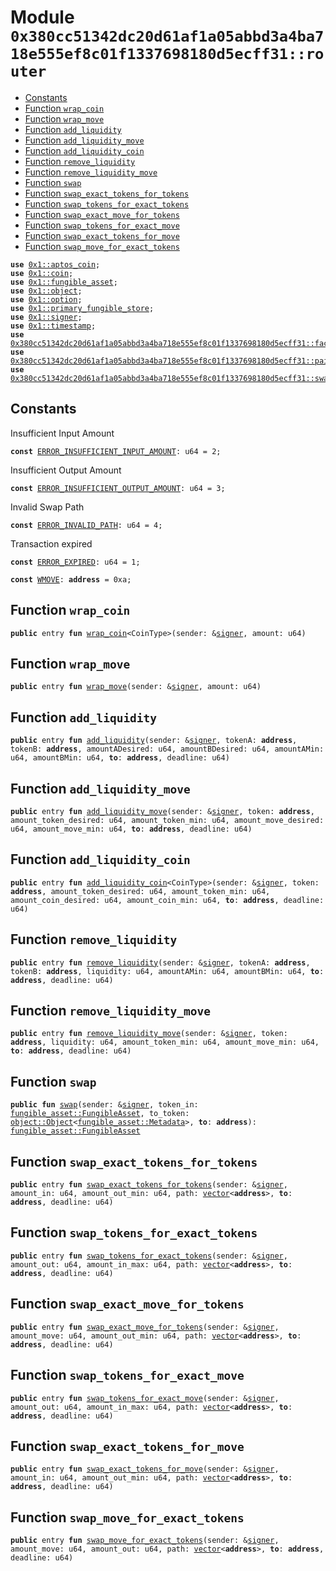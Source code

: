 
<a id="0x380cc51342dc20d61af1a05abbd3a4ba718e555ef8c01f1337698180d5ecff31_router"></a>

# Module `0x380cc51342dc20d61af1a05abbd3a4ba718e555ef8c01f1337698180d5ecff31::router`



-  [Constants](#@Constants_0)
-  [Function `wrap_coin`](#0x380cc51342dc20d61af1a05abbd3a4ba718e555ef8c01f1337698180d5ecff31_router_wrap_coin)
-  [Function `wrap_move`](#0x380cc51342dc20d61af1a05abbd3a4ba718e555ef8c01f1337698180d5ecff31_router_wrap_move)
-  [Function `add_liquidity`](#0x380cc51342dc20d61af1a05abbd3a4ba718e555ef8c01f1337698180d5ecff31_router_add_liquidity)
-  [Function `add_liquidity_move`](#0x380cc51342dc20d61af1a05abbd3a4ba718e555ef8c01f1337698180d5ecff31_router_add_liquidity_move)
-  [Function `add_liquidity_coin`](#0x380cc51342dc20d61af1a05abbd3a4ba718e555ef8c01f1337698180d5ecff31_router_add_liquidity_coin)
-  [Function `remove_liquidity`](#0x380cc51342dc20d61af1a05abbd3a4ba718e555ef8c01f1337698180d5ecff31_router_remove_liquidity)
-  [Function `remove_liquidity_move`](#0x380cc51342dc20d61af1a05abbd3a4ba718e555ef8c01f1337698180d5ecff31_router_remove_liquidity_move)
-  [Function `swap`](#0x380cc51342dc20d61af1a05abbd3a4ba718e555ef8c01f1337698180d5ecff31_router_swap)
-  [Function `swap_exact_tokens_for_tokens`](#0x380cc51342dc20d61af1a05abbd3a4ba718e555ef8c01f1337698180d5ecff31_router_swap_exact_tokens_for_tokens)
-  [Function `swap_tokens_for_exact_tokens`](#0x380cc51342dc20d61af1a05abbd3a4ba718e555ef8c01f1337698180d5ecff31_router_swap_tokens_for_exact_tokens)
-  [Function `swap_exact_move_for_tokens`](#0x380cc51342dc20d61af1a05abbd3a4ba718e555ef8c01f1337698180d5ecff31_router_swap_exact_move_for_tokens)
-  [Function `swap_tokens_for_exact_move`](#0x380cc51342dc20d61af1a05abbd3a4ba718e555ef8c01f1337698180d5ecff31_router_swap_tokens_for_exact_move)
-  [Function `swap_exact_tokens_for_move`](#0x380cc51342dc20d61af1a05abbd3a4ba718e555ef8c01f1337698180d5ecff31_router_swap_exact_tokens_for_move)
-  [Function `swap_move_for_exact_tokens`](#0x380cc51342dc20d61af1a05abbd3a4ba718e555ef8c01f1337698180d5ecff31_router_swap_move_for_exact_tokens)


<pre><code><b>use</b> <a href="">0x1::aptos_coin</a>;
<b>use</b> <a href="">0x1::coin</a>;
<b>use</b> <a href="">0x1::fungible_asset</a>;
<b>use</b> <a href="">0x1::object</a>;
<b>use</b> <a href="">0x1::option</a>;
<b>use</b> <a href="">0x1::primary_fungible_store</a>;
<b>use</b> <a href="">0x1::signer</a>;
<b>use</b> <a href="">0x1::timestamp</a>;
<b>use</b> <a href="factory.md#0x380cc51342dc20d61af1a05abbd3a4ba718e555ef8c01f1337698180d5ecff31_factory">0x380cc51342dc20d61af1a05abbd3a4ba718e555ef8c01f1337698180d5ecff31::factory</a>;
<b>use</b> <a href="pair.md#0x380cc51342dc20d61af1a05abbd3a4ba718e555ef8c01f1337698180d5ecff31_pair">0x380cc51342dc20d61af1a05abbd3a4ba718e555ef8c01f1337698180d5ecff31::pair</a>;
<b>use</b> <a href="swap_library.md#0x380cc51342dc20d61af1a05abbd3a4ba718e555ef8c01f1337698180d5ecff31_swap_library">0x380cc51342dc20d61af1a05abbd3a4ba718e555ef8c01f1337698180d5ecff31::swap_library</a>;
</code></pre>



<a id="@Constants_0"></a>

## Constants


<a id="0x380cc51342dc20d61af1a05abbd3a4ba718e555ef8c01f1337698180d5ecff31_router_ERROR_INSUFFICIENT_INPUT_AMOUNT"></a>

Insufficient Input Amount


<pre><code><b>const</b> <a href="router.md#0x380cc51342dc20d61af1a05abbd3a4ba718e555ef8c01f1337698180d5ecff31_router_ERROR_INSUFFICIENT_INPUT_AMOUNT">ERROR_INSUFFICIENT_INPUT_AMOUNT</a>: u64 = 2;
</code></pre>



<a id="0x380cc51342dc20d61af1a05abbd3a4ba718e555ef8c01f1337698180d5ecff31_router_ERROR_INSUFFICIENT_OUTPUT_AMOUNT"></a>

Insufficient Output Amount


<pre><code><b>const</b> <a href="router.md#0x380cc51342dc20d61af1a05abbd3a4ba718e555ef8c01f1337698180d5ecff31_router_ERROR_INSUFFICIENT_OUTPUT_AMOUNT">ERROR_INSUFFICIENT_OUTPUT_AMOUNT</a>: u64 = 3;
</code></pre>



<a id="0x380cc51342dc20d61af1a05abbd3a4ba718e555ef8c01f1337698180d5ecff31_router_ERROR_INVALID_PATH"></a>

Invalid Swap Path


<pre><code><b>const</b> <a href="router.md#0x380cc51342dc20d61af1a05abbd3a4ba718e555ef8c01f1337698180d5ecff31_router_ERROR_INVALID_PATH">ERROR_INVALID_PATH</a>: u64 = 4;
</code></pre>



<a id="0x380cc51342dc20d61af1a05abbd3a4ba718e555ef8c01f1337698180d5ecff31_router_ERROR_EXPIRED"></a>

Transaction expired


<pre><code><b>const</b> <a href="router.md#0x380cc51342dc20d61af1a05abbd3a4ba718e555ef8c01f1337698180d5ecff31_router_ERROR_EXPIRED">ERROR_EXPIRED</a>: u64 = 1;
</code></pre>



<a id="0x380cc51342dc20d61af1a05abbd3a4ba718e555ef8c01f1337698180d5ecff31_router_WMOVE"></a>



<pre><code><b>const</b> <a href="router.md#0x380cc51342dc20d61af1a05abbd3a4ba718e555ef8c01f1337698180d5ecff31_router_WMOVE">WMOVE</a>: <b>address</b> = 0xa;
</code></pre>



<a id="0x380cc51342dc20d61af1a05abbd3a4ba718e555ef8c01f1337698180d5ecff31_router_wrap_coin"></a>

## Function `wrap_coin`



<pre><code><b>public</b> entry <b>fun</b> <a href="router.md#0x380cc51342dc20d61af1a05abbd3a4ba718e555ef8c01f1337698180d5ecff31_router_wrap_coin">wrap_coin</a>&lt;CoinType&gt;(sender: &<a href="">signer</a>, amount: u64)
</code></pre>



<a id="0x380cc51342dc20d61af1a05abbd3a4ba718e555ef8c01f1337698180d5ecff31_router_wrap_move"></a>

## Function `wrap_move`



<pre><code><b>public</b> entry <b>fun</b> <a href="router.md#0x380cc51342dc20d61af1a05abbd3a4ba718e555ef8c01f1337698180d5ecff31_router_wrap_move">wrap_move</a>(sender: &<a href="">signer</a>, amount: u64)
</code></pre>



<a id="0x380cc51342dc20d61af1a05abbd3a4ba718e555ef8c01f1337698180d5ecff31_router_add_liquidity"></a>

## Function `add_liquidity`



<pre><code><b>public</b> entry <b>fun</b> <a href="router.md#0x380cc51342dc20d61af1a05abbd3a4ba718e555ef8c01f1337698180d5ecff31_router_add_liquidity">add_liquidity</a>(sender: &<a href="">signer</a>, tokenA: <b>address</b>, tokenB: <b>address</b>, amountADesired: u64, amountBDesired: u64, amountAMin: u64, amountBMin: u64, <b>to</b>: <b>address</b>, deadline: u64)
</code></pre>



<a id="0x380cc51342dc20d61af1a05abbd3a4ba718e555ef8c01f1337698180d5ecff31_router_add_liquidity_move"></a>

## Function `add_liquidity_move`



<pre><code><b>public</b> entry <b>fun</b> <a href="router.md#0x380cc51342dc20d61af1a05abbd3a4ba718e555ef8c01f1337698180d5ecff31_router_add_liquidity_move">add_liquidity_move</a>(sender: &<a href="">signer</a>, token: <b>address</b>, amount_token_desired: u64, amount_token_min: u64, amount_move_desired: u64, amount_move_min: u64, <b>to</b>: <b>address</b>, deadline: u64)
</code></pre>



<a id="0x380cc51342dc20d61af1a05abbd3a4ba718e555ef8c01f1337698180d5ecff31_router_add_liquidity_coin"></a>

## Function `add_liquidity_coin`



<pre><code><b>public</b> entry <b>fun</b> <a href="router.md#0x380cc51342dc20d61af1a05abbd3a4ba718e555ef8c01f1337698180d5ecff31_router_add_liquidity_coin">add_liquidity_coin</a>&lt;CoinType&gt;(sender: &<a href="">signer</a>, token: <b>address</b>, amount_token_desired: u64, amount_token_min: u64, amount_coin_desired: u64, amount_coin_min: u64, <b>to</b>: <b>address</b>, deadline: u64)
</code></pre>



<a id="0x380cc51342dc20d61af1a05abbd3a4ba718e555ef8c01f1337698180d5ecff31_router_remove_liquidity"></a>

## Function `remove_liquidity`



<pre><code><b>public</b> entry <b>fun</b> <a href="router.md#0x380cc51342dc20d61af1a05abbd3a4ba718e555ef8c01f1337698180d5ecff31_router_remove_liquidity">remove_liquidity</a>(sender: &<a href="">signer</a>, tokenA: <b>address</b>, tokenB: <b>address</b>, liquidity: u64, amountAMin: u64, amountBMin: u64, <b>to</b>: <b>address</b>, deadline: u64)
</code></pre>



<a id="0x380cc51342dc20d61af1a05abbd3a4ba718e555ef8c01f1337698180d5ecff31_router_remove_liquidity_move"></a>

## Function `remove_liquidity_move`



<pre><code><b>public</b> entry <b>fun</b> <a href="router.md#0x380cc51342dc20d61af1a05abbd3a4ba718e555ef8c01f1337698180d5ecff31_router_remove_liquidity_move">remove_liquidity_move</a>(sender: &<a href="">signer</a>, token: <b>address</b>, liquidity: u64, amount_token_min: u64, amount_move_min: u64, <b>to</b>: <b>address</b>, deadline: u64)
</code></pre>



<a id="0x380cc51342dc20d61af1a05abbd3a4ba718e555ef8c01f1337698180d5ecff31_router_swap"></a>

## Function `swap`



<pre><code><b>public</b> <b>fun</b> <a href="router.md#0x380cc51342dc20d61af1a05abbd3a4ba718e555ef8c01f1337698180d5ecff31_router_swap">swap</a>(sender: &<a href="">signer</a>, token_in: <a href="_FungibleAsset">fungible_asset::FungibleAsset</a>, to_token: <a href="_Object">object::Object</a>&lt;<a href="_Metadata">fungible_asset::Metadata</a>&gt;, <b>to</b>: <b>address</b>): <a href="_FungibleAsset">fungible_asset::FungibleAsset</a>
</code></pre>



<a id="0x380cc51342dc20d61af1a05abbd3a4ba718e555ef8c01f1337698180d5ecff31_router_swap_exact_tokens_for_tokens"></a>

## Function `swap_exact_tokens_for_tokens`



<pre><code><b>public</b> entry <b>fun</b> <a href="router.md#0x380cc51342dc20d61af1a05abbd3a4ba718e555ef8c01f1337698180d5ecff31_router_swap_exact_tokens_for_tokens">swap_exact_tokens_for_tokens</a>(sender: &<a href="">signer</a>, amount_in: u64, amount_out_min: u64, path: <a href="">vector</a>&lt;<b>address</b>&gt;, <b>to</b>: <b>address</b>, deadline: u64)
</code></pre>



<a id="0x380cc51342dc20d61af1a05abbd3a4ba718e555ef8c01f1337698180d5ecff31_router_swap_tokens_for_exact_tokens"></a>

## Function `swap_tokens_for_exact_tokens`



<pre><code><b>public</b> entry <b>fun</b> <a href="router.md#0x380cc51342dc20d61af1a05abbd3a4ba718e555ef8c01f1337698180d5ecff31_router_swap_tokens_for_exact_tokens">swap_tokens_for_exact_tokens</a>(sender: &<a href="">signer</a>, amount_out: u64, amount_in_max: u64, path: <a href="">vector</a>&lt;<b>address</b>&gt;, <b>to</b>: <b>address</b>, deadline: u64)
</code></pre>



<a id="0x380cc51342dc20d61af1a05abbd3a4ba718e555ef8c01f1337698180d5ecff31_router_swap_exact_move_for_tokens"></a>

## Function `swap_exact_move_for_tokens`



<pre><code><b>public</b> entry <b>fun</b> <a href="router.md#0x380cc51342dc20d61af1a05abbd3a4ba718e555ef8c01f1337698180d5ecff31_router_swap_exact_move_for_tokens">swap_exact_move_for_tokens</a>(sender: &<a href="">signer</a>, amount_move: u64, amount_out_min: u64, path: <a href="">vector</a>&lt;<b>address</b>&gt;, <b>to</b>: <b>address</b>, deadline: u64)
</code></pre>



<a id="0x380cc51342dc20d61af1a05abbd3a4ba718e555ef8c01f1337698180d5ecff31_router_swap_tokens_for_exact_move"></a>

## Function `swap_tokens_for_exact_move`



<pre><code><b>public</b> entry <b>fun</b> <a href="router.md#0x380cc51342dc20d61af1a05abbd3a4ba718e555ef8c01f1337698180d5ecff31_router_swap_tokens_for_exact_move">swap_tokens_for_exact_move</a>(sender: &<a href="">signer</a>, amount_out: u64, amount_in_max: u64, path: <a href="">vector</a>&lt;<b>address</b>&gt;, <b>to</b>: <b>address</b>, deadline: u64)
</code></pre>



<a id="0x380cc51342dc20d61af1a05abbd3a4ba718e555ef8c01f1337698180d5ecff31_router_swap_exact_tokens_for_move"></a>

## Function `swap_exact_tokens_for_move`



<pre><code><b>public</b> entry <b>fun</b> <a href="router.md#0x380cc51342dc20d61af1a05abbd3a4ba718e555ef8c01f1337698180d5ecff31_router_swap_exact_tokens_for_move">swap_exact_tokens_for_move</a>(sender: &<a href="">signer</a>, amount_in: u64, amount_out_min: u64, path: <a href="">vector</a>&lt;<b>address</b>&gt;, <b>to</b>: <b>address</b>, deadline: u64)
</code></pre>



<a id="0x380cc51342dc20d61af1a05abbd3a4ba718e555ef8c01f1337698180d5ecff31_router_swap_move_for_exact_tokens"></a>

## Function `swap_move_for_exact_tokens`



<pre><code><b>public</b> entry <b>fun</b> <a href="router.md#0x380cc51342dc20d61af1a05abbd3a4ba718e555ef8c01f1337698180d5ecff31_router_swap_move_for_exact_tokens">swap_move_for_exact_tokens</a>(sender: &<a href="">signer</a>, amount_move: u64, amount_out: u64, path: <a href="">vector</a>&lt;<b>address</b>&gt;, <b>to</b>: <b>address</b>, deadline: u64)
</code></pre>

